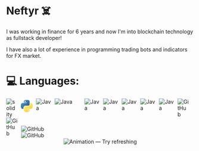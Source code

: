 
# Neftyr ☠️
I was working in finance for 6 years and now I'm into blockchain technology as fullstack developer!

I have also a lot of experience in programming trading bots and indicators for FX market.

# 💻 Languages:
<!--- Solidity --->
<a href="https://docs.soliditylang.org" target="_blank" rel="noreferrer">
<img align="left" align="center" src="https://upload.wikimedia.org/wikipedia/commons/9/98/Solidity_logo.svg" alt="solidity" width="25px" style="padding-right:10px;"/></a>
<!--- Python --->
<a href="https://www.python.org" target="_blank" rel="noreferrer">
<img align="left"  align="center" src="https://raw.githubusercontent.com/devicons/devicon/master/icons/python/python-original.svg" alt="python" width="40px" style="padding-right:5px;"/></a>
<!--- JavaScript --->
<a href="https://www.javascript.com" target="_blank" rel="noreferrer">
<img align="left" align="center" src="https://cdn.jsdelivr.net/gh/devicons/devicon/icons/javascript/javascript-plain.svg" alt="Java" width="40px" style="padding-right:10px;"/></a>
<!--- MQL5 --->
<a href="https://www.mql5.com" target="_blank" rel="noreferrer">
<img align="left" align="center" src="https://c.mql5.com/i/community/logo_mql5-2.png" alt="Java" width="70px" style="padding-right:10px;"/></a>
<!--- Java --->
<a href="https://www.java.com" target="_blank" rel="noreferrer">
<img align="left" align="center" src="https://cdn.jsdelivr.net/gh/devicons/devicon/icons/java/java-original.svg" alt="Java" width="40px" style="padding-right:10px;"/></a>
<!--- TypeScript --->
<a href="https://www.typescriptlang.org" target="_blank" rel="noreferrer">
<img align="left" align="center" src="https://cdn.jsdelivr.net/gh/devicons/devicon/icons/typescript/typescript-plain.svg" alt="Java" width="40px" style="padding-right:10px;"/></a>
<!--- HTML --->
<a href="https://www.w3.org/html/" target="_blank" rel="noreferrer">
<img align="left" align="center" src="https://cdn.jsdelivr.net/gh/devicons/devicon/icons/html5/html5-plain.svg" alt="Java" width="40px" style="padding-right:10px;"/></a>
<!--- CSS --->
<a href="https://www.w3schools.com/css/" target="_blank" rel="noreferrer">
<img align="left" align="center" src="https://cdn.jsdelivr.net/gh/devicons/devicon/icons/css3/css3-plain.svg" alt="Java" width="40px" style="padding-right:10px;"/></a>
<!--- PowerShell --->
<a href="https://learn.microsoft.com" target="_blank" rel="noreferrer">
<img align="left" align="center" src="https://static-00.iconduck.com/assets.00/powershell-icon-256x193-nsgfym8m.png" alt="Java" width="40px" style="padding-right:10px;"/></a>
<!--- GitScm --->
<a href="https://git-scm.com" target="_blank" rel="noreferrer">
<img align="left" alt="GitHub" width="30px" style="padding-right:10px;" src="https://www.vectorlogo.zone/logos/git-scm/git-scm-icon.svg" /></a>
<!--- GitHub --->
<a href="https://github.com" target="_blank" rel="noreferrer">
<img align="left" alt="GitHub" width="30px" style="padding-right:10px;" src="https://cdn.jsdelivr.net/gh/devicons/devicon/icons/github/github-original.svg" /></a>
<br></br>


<!--- Stats --->
#

<!---
<link rel="stylesheet" href="styles.css">

<table>
  <tr>
    <td style="border: 0;">
        <img src="https://github-readme-stats.vercel.app/api?username=neftyr&show_icons=true&theme=aura" alt="Neftyr's GitHub">
    </td>
    <td style="padding-left: 20px; border: 0;"> 
      <a href="https://www.youtube.com/watch?v=BEdyUcYAdiE&ab_channel=OneTrueTrader">
        <img src="https://ytcards.demolab.com/?id=BEdyUcYAdiE&ab_channel=OneTrueTrader&title=Forex+Scalping+Strategy" alt="Millionaire Forex Scalping Strategy" title="Millionaire Forex Scalping Strategy">
      </a>
    </td>
  </tr>
</table>
--->

<img align="left" alt="GitHub" width="375px" style="padding-right:30px;" src="https://github-readme-stats.vercel.app/api?username=neftyr&show_icons=true&theme=aura" />
<img align="left" alt="GitHub" width="300px" style="padding-right:10px;" src="https://ytcards.demolab.com/?id=BEdyUcYAdiE&ab_channel=OneTrueTrader&title=Forex+Scalping+Strategy" alt="Millionaire Forex Scalping Strategy" title="Millionaire Forex Scalping Strategy">

<!--- Out --->
<p align="center"> <img src="https://raw.githubusercontent.com/mayhemantt/mayhemantt/Update/svg/Bottom.svg" alt="Animation — Try refreshing" /> </p>

<!--
**Neftyr/Neftyr** is a ✨ _special_ ✨ repository because its `README.md` (this file) appears on your GitHub profile.

Here are some ideas to get you started:

- 🔭 I’m currently working on ...
- 🌱 I’m currently learning ...
- 👯 I’m looking to collaborate on ...
- 🤔 I’m looking for help with ...
- 💬 Ask me about ...
- 📫 How to reach me: ...
- 😄 Pronouns: ...
- ⚡ Fun fact: ...
-->
